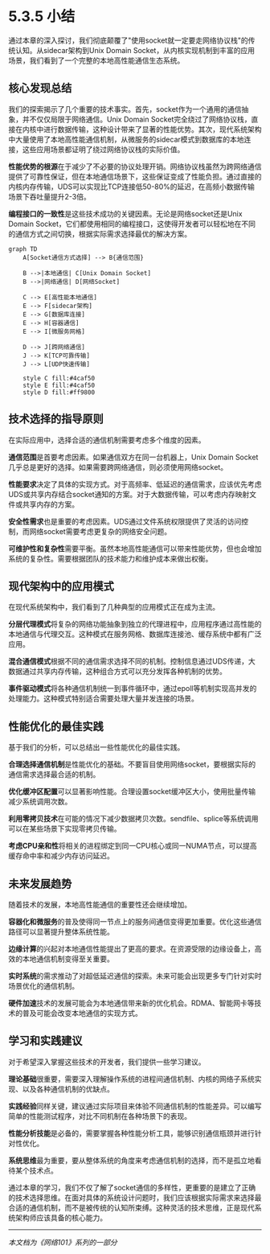 # 5.3.5 小结

通过本章的深入探讨，我们彻底颠覆了"使用socket就一定要走网络协议栈"的传统认知。从sidecar架构到Unix Domain Socket，从内核实现机制到丰富的应用场景，我们看到了一个完整的本地高性能通信生态系统。

## 核心发现总结

我们的探索揭示了几个重要的技术事实。首先，socket作为一个通用的通信抽象，并不仅仅局限于网络通信。Unix Domain Socket完全绕过了网络协议栈，直接在内核中进行数据传输，这种设计带来了显著的性能优势。其次，现代系统架构中大量使用了本地高性能通信机制，从微服务的sidecar模式到数据库的本地连接，这些应用场景都证明了绕过网络协议栈的实际价值。

**性能优势的根源**在于减少了不必要的协议处理开销。网络协议栈虽然为跨网络通信提供了可靠性保证，但在本地通信场景下，这些保证变成了性能负担。通过直接的内核内存传输，UDS可以实现比TCP连接低50-80%的延迟，在高频小数据传输场景下吞吐量提升2-3倍。

**编程接口的一致性**是这些技术成功的关键因素。无论是网络socket还是Unix Domain Socket，它们都使用相同的编程接口，这使得开发者可以轻松地在不同的通信方式之间切换，根据实际需求选择最优的解决方案。

```mermaid
graph TD
    A[Socket通信方式选择] --> B{通信范围}
    
    B -->|本地通信| C[Unix Domain Socket]
    B -->|网络通信| D[网络Socket]
    
    C --> E[高性能本地通信]
    E --> F[sidecar架构]
    E --> G[数据库连接]
    E --> H[容器通信]
    E --> I[微服务网格]
    
    D --> J[跨网络通信]
    J --> K[TCP可靠传输]
    J --> L[UDP快速传输]
    
    style C fill:#4caf50
    style E fill:#4caf50
    style D fill:#ff9800
```

## 技术选择的指导原则

在实际应用中，选择合适的通信机制需要考虑多个维度的因素。

**通信范围**是首要考虑因素。如果通信双方在同一台机器上，Unix Domain Socket几乎总是更好的选择。如果需要跨网络通信，则必须使用网络socket。

**性能要求**决定了具体的实现方式。对于高频率、低延迟的通信需求，应该优先考虑UDS或共享内存结合socket通知的方案。对于大数据传输，可以考虑内存映射文件或共享内存的方案。

**安全性需求**也是重要的考虑因素。UDS通过文件系统权限提供了灵活的访问控制，而网络socket需要考虑更复杂的网络安全问题。

**可维护性和复杂性**需要平衡。虽然本地高性能通信可以带来性能优势，但也会增加系统的复杂性。需要根据团队的技术能力和维护成本来做出权衡。

## 现代架构中的应用模式

在现代系统架构中，我们看到了几种典型的应用模式正在成为主流。

**分层代理模式**将复杂的网络功能抽象到独立的代理进程中，应用程序通过高性能的本地通信与代理交互。这种模式在服务网格、数据库连接池、缓存系统中都有广泛应用。

**混合通信模式**根据不同的通信需求选择不同的机制。控制信息通过UDS传递，大数据通过共享内存传输，这种组合方式可以充分发挥各种机制的优势。

**事件驱动模式**将各种通信机制统一到事件循环中，通过epoll等机制实现高并发的处理能力。这种模式特别适合需要处理大量并发连接的场景。

## 性能优化的最佳实践

基于我们的分析，可以总结出一些性能优化的最佳实践。

**合理选择通信机制**是性能优化的基础。不要盲目使用网络socket，要根据实际的通信需求选择最合适的机制。

**优化缓冲区配置**可以显著影响性能。合理设置socket缓冲区大小，使用批量传输减少系统调用次数。

**利用零拷贝技术**在可能的情况下减少数据拷贝次数。sendfile、splice等系统调用可以在某些场景下实现零拷贝传输。

**考虑CPU亲和性**将相关的进程绑定到同一CPU核心或同一NUMA节点，可以提高缓存命中率和减少内存访问延迟。

## 未来发展趋势

随着技术的发展，本地高性能通信的重要性还会继续增加。

**容器化和微服务**的普及使得同一节点上的服务间通信变得更加重要。优化这些通信路径可以显著提升整体系统性能。

**边缘计算**的兴起对本地通信性能提出了更高的要求。在资源受限的边缘设备上，高效的本地通信机制变得至关重要。

**实时系统**的需求推动了对超低延迟通信的探索。未来可能会出现更多专门针对实时场景优化的通信机制。

**硬件加速**技术的发展可能会为本地通信带来新的优化机会。RDMA、智能网卡等技术的普及可能会改变本地通信的实现方式。

## 学习和实践建议

对于希望深入掌握这些技术的开发者，我们提供一些学习建议。

**理论基础**很重要，需要深入理解操作系统的进程间通信机制、内核的网络子系统实现、以及各种通信机制的优缺点。

**实践经验**同样关键，建议通过实际项目来体验不同通信机制的性能差异。可以编写简单的性能测试程序，对比不同机制在各种场景下的表现。

**性能分析技能**是必备的，需要掌握各种性能分析工具，能够识别通信瓶颈并进行针对性优化。

**系统思维**最为重要，要从整体系统的角度来考虑通信机制的选择，而不是孤立地看待某个技术点。

通过本章的学习，我们不仅了解了socket通信的多样性，更重要的是建立了正确的技术选择思维。在面对具体的系统设计问题时，我们应该根据实际需求来选择最合适的通信机制，而不是被传统的认知所束缚。这种灵活的技术思维，正是现代系统架构师应该具备的核心能力。

---

*本文档为《网络101》系列的一部分*
